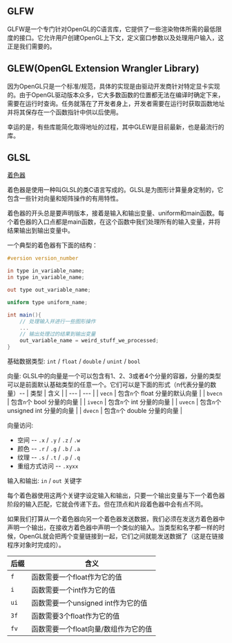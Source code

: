 ## GLFW

GLFW是一个专门针对OpenGL的C语言库，它提供了一些渲染物体所需的最低限度的接口。它允许用户创建OpenGL上下文，定义窗口参数以及处理用户输入，这正是我们需要的。

## GLEW(OpenGL Extension Wrangler Library)

因为OpenGL只是一个标准/规范，具体的实现是由驱动开发商针对特定显卡实现的。由于OpenGL驱动版本众多，它大多数函数的位置都无法在编译时确定下来，需要在运行时查询。任务就落在了开发者身上，开发者需要在运行时获取函数地址并将其保存在一个函数指针中供以后使用。

幸运的是，有些库能简化取得地址的过程，其中GLEW是目前最新，也是最流行的库。

## GLSL

[着色器](https://learnopengl-cn.readthedocs.io/zh/latest/01%20Getting%20started/05%20Shaders/)

着色器是使用一种叫GLSL的类C语言写成的。GLSL是为图形计算量身定制的，它包含一些针对向量和矩阵操作的有用特性。

着色器的开头总是要声明版本，接着是输入和输出变量、uniform和main函数。每个着色器的入口点都是main函数，在这个函数中我们处理所有的输入变量，并将结果输出到输出变量中。

一个典型的着色器有下面的结构：

```glsl
#version version_number

in type in_variable_name;
in type in_variable_name;

out type out_variable_name;

uniform type uniform_name;

int main(){
    // 处理输入并进行一些图形操作
    ...
    // 输出处理过的结果到输出变量
    out_variable_name = weird_stuff_we_processed;
}
```

基础数据类型: `int` / `float` / `double` / `unint` / `bool`

向量: GLSL中的向量是一个可以包含有1、2、3或者4个分量的容器，分量的类型可以是前面默认基础类型的任意一个。它们可以是下面的形式（n代表分量的数量）--
| 类型 | 含义 |
| --- | --- |
| `vecn` | 包含`n`个 float 分量的默认向量 |
| `bvecn` | 包含`n`个 bool 分量的向量 |
| `ivecn` | 包含`n`个 int 分量的向量 |
| `uvecn` | 包含`n`个 unsigned int 分量的向量 |
| `dvecn` | 包含`n`个 double 分量的向量 |

向量访问:
* 空间 -- `.x` / `.y` / `.z` / `.w`
* 颜色 -- `.r` / `.g` / `.b` / `.a`
* 纹理 -- `.s` / `.t` / `.p` / `.q`
* 重组方式访问 -- `.xyxx`

输入和输出: `in` / `out` 关键字

每个着色器使用这两个关键字设定输入和输出，只要一个输出变量与下一个着色器阶段的输入匹配，它就会传递下去。但在顶点和片段着色器中会有点不同。

如果我们打算从一个着色器向另一个着色器发送数据，我们必须在发送方着色器中声明一个输出，在接收方着色器中声明一个类似的输入。当类型和名字都一样的时候，OpenGL就会把两个变量链接到一起，它们之间就能发送数据了（这是在链接程序对象时完成的）。

| 后缀 | 含义 |
| --- | --- |
| `f` | 函数需要一个float作为它的值 |
| `i` | 函数需要一个int作为它的值 |
| `ui` | 函数需要一个unsigned int作为它的值 |
| `3f` | 函数需要3个float作为它的值 |
| `fv` | 函数需要一个float向量/数组作为它的值 |

